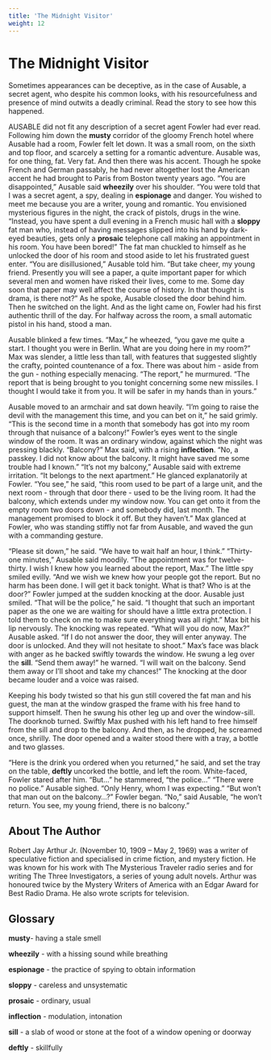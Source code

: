 ```yaml
---
title: 'The Midnight Visitor'
weight: 12
---
```


# The Midnight Visitor

Sometimes appearances can be deceptive, as in the case of Ausable, a secret agent, who despite his common looks, with his resourcefulness and presence of mind outwits a deadly criminal. Read the story to see how this happened. 

AUSABLE did not fit any description of a secret agent Fowler had ever read. Following him down the **musty** corridor of the gloomy French hotel where Ausable had a room, Fowler felt let down. It was a small room, on the sixth and top floor, and scarcely a setting for a romantic adventure. Ausable was, for one thing, fat. Very fat. And then there was his accent. Though he spoke French and German passably, he had never altogether lost the American accent he had brought to Paris from Boston twenty years ago. “You are disappointed,” Ausable said **wheezily** over his shoulder. “You were told that I was a secret agent, a spy, dealing in **espionage** and danger. You wished to meet me because you are a writer, young and romantic. You envisioned mysterious figures in the night, the crack of pistols, drugs in the wine. “Instead, you have spent a dull evening in a French music hall with a **sloppy** fat man who, instead of having messages slipped into his hand by dark-eyed beauties, gets only a **prosaic** telephone call making an appointment in his room. You have been bored!” The fat man chuckled to himself as he unlocked the door of his room and stood aside to let his frustrated guest enter. “You are disillusioned,” Ausable told him. “But take cheer, my young friend. Presently you will see a paper, a quite important paper for which several men and women have risked their lives, come to me. Some day soon that paper may well affect the course of history. In that thought is drama, is there not?” As he spoke, Ausable closed the door behind him. Then he switched on the light. And as the light came on, Fowler had his first authentic thrill of the day. For halfway across the room, a small automatic pistol in his hand, stood a man. 

Ausable blinked a few times. “Max,” he wheezed, “you gave me quite a start. I thought you were in Berlin. What are you doing here in my room?” Max was slender, a little less than tall, with features that suggested slightly the crafty, pointed countenance of a fox. There was about him - aside from the gun - nothing especially menacing. “The report,” he murmured. “The report that is being brought to you tonight concerning some new missiles. I thought I would take it from you. It will be safer in my hands than in yours.” 

Ausable moved to an armchair and sat down heavily. “I’m going to raise the devil with the management this time, and you can bet on it,” he said grimly. “This is the second time in a month that somebody has got into my room through that nuisance of a balcony!” Fowler’s eyes went to the single window of the room. It was an ordinary window, against which the night was pressing blackly. “Balcony?” Max said, with a rising **inflection**. “No, a passkey. I did not know about the balcony. It might have saved me some trouble had I known.” “It’s not my balcony,” Ausable said with extreme irritation. “It belongs to the next apartment.” He glanced explanatorily at Fowler. “You see,” he said, “this room used to be part of a large unit, and the next room - through that door there - used to be the living room. It had the balcony, which extends under my window now. You can get onto it from the empty room two doors down - and somebody did, last month. The management promised to block it off. But they haven’t.” Max glanced at Fowler, who was standing stiffly not far from Ausable, and waved the gun with a commanding gesture.

“Please sit down,” he said. “We have to wait half an hour, I think.” “Thirty-one minutes,” Ausable said moodily. “The appointment was for twelve-thirty. I wish I knew how you learned about the report, Max.” The little spy smiled evilly. “And we wish we knew how your people got the report. But no harm has been done. I will get it back tonight. What is that? Who is at the door?” Fowler jumped at the sudden knocking at the door. Ausable just smiled. “That will be the police,” he said. “I thought that such an important paper as the one we are waiting for should have a little extra protection. I told them to check on me to make sure everything was all right.” Max bit his lip nervously. The knocking was repeated. “What will you do now, Max?” Ausable asked. “If I do not answer the door, they will enter anyway. The door is unlocked. And they will not hesitate to shoot.” Max’s face was black with anger as he backed swiftly towards the window. He swung a leg over the **sill**. “Send them away!” he warned. “I will wait on the balcony. Send them away or I’ll shoot and take my chances!” The knocking at the door became louder and a voice was raised.

Keeping his body twisted so that his gun still covered the fat man and his guest, the man at the window grasped the frame with his free hand to support himself. Then he swung his other leg up and over the window-sill. The doorknob turned. Swiftly Max pushed with his left hand to free himself from the sill and drop to the balcony. And then, as he dropped, he screamed once, shrilly. The door opened and a waiter stood there with a tray, a bottle and two glasses. 

“Here is the drink you ordered when you returned,” he said, and set the tray on the table, **deftly** uncorked the bottle, and left the room. White-faced, Fowler stared after him. “But...” he stammered, “the police...” “There were no police.” Ausable sighed. “Only Henry, whom I was expecting.” “But won’t that man out on the balcony…?” Fowler began. “No,” said Ausable, “he won’t return. You see, my young friend, there is no balcony.”

## About The Author

Robert Jay Arthur Jr. (November 10, 1909 – May 2, 1969) was a writer of speculative fiction and specialised in crime fiction, and mystery fiction. He was known for his work with The Mysterious Traveler radio series and for writing The Three Investigators, a series of young adult novels. Arthur was honoured twice by the Mystery Writers of America with an Edgar Award for Best Radio Drama. He also wrote scripts for television.

## Glossary

**musty**- having a stale smell 

**wheezily** - with a hissing sound while breathing 

**espionage** - the practice of spying to obtain information

**sloppy** - careless and unsystematic 

**prosaic** - ordinary, usual 

**inflection** - modulation, intonation 

**sill** - a slab of wood or stone at the foot of a window opening or doorway 

**deftly** - skillfully
